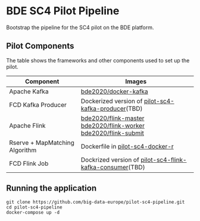 # BDE SC4 Pilot Pipeline

Bootstrap the pipeline for the SC4 pilot on the BDE platform.

## Pilot Components
The table shows the frameworks and other components used to set up the pilot.

|Component | Images |
|----------|--------|
|Apache Kafka|[bde2020/docker-kafka](https://hub.docker.com/r/bde2020/docker-kafka/)|
|FCD Kafka Producer|Dockerized version of [pilot-sc4-kafka-producer](https://github.com/big-data-europe/pilot-sc4-kafka-producer)(TBD)|
|Apache Flink|[bde2020/flink-master](https://hub.docker.com/r/bde2020/docker-kafka/) <br> [bde2020/flink-worker](https://hub.docker.com/r/bde2020/flink-worker/) <br> [bde2020/flink-submit](https://hub.docker.com/r/bde2020/flink-worker/)|
|Rserve + MapMatching Algorithm|Dockerfile in [pilot-sc4-docker-r](https://github.com/big-data-europe/pilot-sc4-docker-r)|
|FCD Flink Job|Dockrized version of [pilot-sc4-flink-kafka-consumer](https://github.com/big-data-europe/pilot-sc4-flink-kafka-consumer)(TBD)|
## Running the application
```
git clone https://github.com/big-data-europe/pilot-sc4-pipeline.git
cd pilot-sc4-pipeline
docker-compose up -d
```
